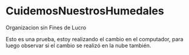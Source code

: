 # CuidemosNuestrosHumedales
Organizacion sin Fines de Lucro

Esto es una prueba, estoy realizando el cambio en el
computador, para luego observar si el cambio se realizó
en la nube también.


